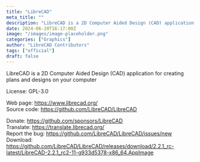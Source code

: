 ```yaml
---
title: "LibreCAD"
meta_title: ""
description: "LibreCAD is a 2D Computer Aided Design (CAD) application for creating plans and designs on your computer"
date: 2024-06-20T16:17:00Z
image: "/images/image-placeholder.png"
categories: ["Graphics"]
author: "LibreCAD Contributors"
tags: ["official"]
draft: false
---
```


LibreCAD is a 2D Computer Aided Design (CAD) application for creating plans and designs on your computer

License: GPL-3.0

Web page: https://www.librecad.org/  
Source code: https://github.com/LibreCAD/LibreCAD

Donate: https://github.com/sponsors/LibreCAD  
Translate: https://translate.librecad.org/  
Report the bug: https://github.com/LibreCAD/LibreCAD/issues/new  
Download: https://github.com/LibreCAD/LibreCAD/releases/download/2.2.1_rc-latest/LibreCAD-2.2.1_rc2-11-g933d5378-x86_64.AppImage
